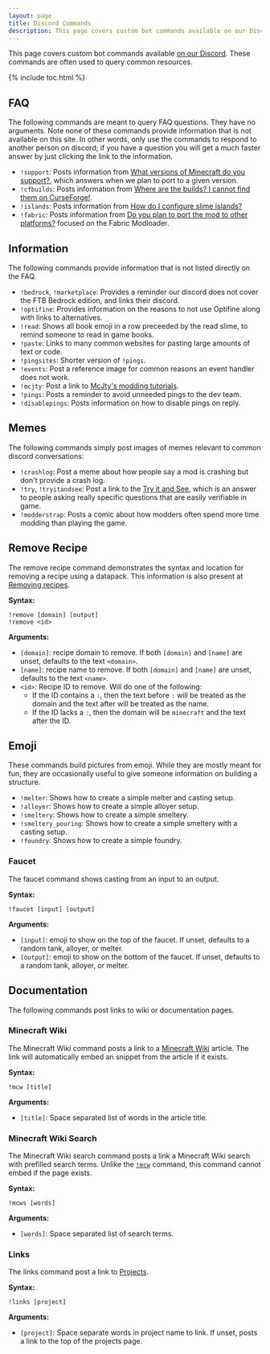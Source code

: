 ```yaml
---
layout: page
title: Discord Commands
description: This page covers custom bot commands available on our Discord.
---
```


This page covers custom bot commands available [on our Discord](https://discord.gg/njGrvuh). These commands are often used to query common resources.

{% include toc.html %}

## FAQ

The following commands are meant to query FAQ questions. They have no arguments. Note none of these commands provide information that is not available on this site. In other words, only use the commands to respond to another person on discord; if you have a question you will get a much faster answer by just clicking the link to the information.

* `!support`: Posts information from [What versions of Minecraft do you support?](/faq/#what-versions-of-minecraft-do-you-support), which answers when we plan to port to a given version.
* `!cfbuilds`: Posts information from [Where are the builds? I cannot find them on CurseForge!](/faq/#where-are-the-builds-i-cannot-find-them-on-curseforge).
* `!islands`: Posts information from [How do I configure slime islands?](/faq/tinkers-construct-3/#how-do-i-configure-slime-islands)
* `!fabric`: Posts information from [Do you plan to port the mod to other platforms?](/faq/#do-you-plan-to-port-the-mod-to-other-platforms) focused on the Fabric Modloader.

## Information 

The following commands provide information that is not listed directly on the FAQ.

* `!bedrock`, `!marketplace`: Provides a reminder our discord does not cover the FTB Bedrock edition, and links their discord.
* `!optifine`: Provides information on the reasons to not use Optifine along with links to alternatives.
* `!read`: Shows all book emoji in a row preceeded by the read slime, to remind someone to read in game books.
* `!paste`: Links to many common websites for pasting large amounts of text or code.
* `!pingsites`: Shorter version of `!pings`.
* `!events`: Post a reference image for common reasons an event handler does not work.
* `!mcjty`: Post a link to [McJty's modding tutorials](https://www.mcjty.eu/docs/intro).
* `!pings`: Posts a reminder to avoid unneeded pings to the dev team.
* `!disablepings`: Posts information on how to disable pings on reply.

## Memes

The following commands simply post images of memes relevant to common discord conversations:

* `!crashlog`: Post a meme about how people say a mod is crashing but don't provide a crash log.
* `!try`, `!tryitandsee`: Post a link to the [Try it and See](https://tryitands.ee/), which is an answer to people asking really specific questions that are easily verifiable in game.
* `!modderstrap`: Posts a comic about how modders often spend more time modding than playing the game.

## Remove Recipe

The remove recipe command demonstrates the syntax and location for removing a recipe using a datapack. This information is also present at [Removing recipes](/docs/json/resource-location#removing-recipes).

**Syntax:**
```
!remove [domain] [output]
!remove <id>
```

**Arguments:**

* `[domain]`: recipe domain to remove. If both `[domain]` and `[name]` are unset, defaults to the text `<domain>`.
* `[name]`: recipe name to remove. If both `[domain]` and `[name]` are unset, defaults to the text `<name>`.
* `<id>`: Recipe ID to remove. Will do one of the following:
    * If the ID contains a `:`, then the text before `:` will be treated as the domain and the text after will be treated as the name.
    * If the ID lacks a `:`, then the domain will be `minecraft` and the text after the ID.

## Emoji

These commands build pictures from emoji. While they are mostly meant for fun, they are occasionally useful to give someone information on building a structure.

* `!melter`: Shows how to create a simple melter and casting setup.
* `!alloyer`: Shows how to create a simple alloyer setup.
* `!smeltery`: Shows how to create a simple smeltery.
* `!smeltery_pouring`: Shows how to create a simple smeltery with a casting setup.
* `!foundry`: Shows how to create a simple foundry.

### Faucet

The faucet command shows casting from an input to an output.

**Syntax:**
```
!faucet [input] [output]
```

**Arguments:**

* `[input]`: emoji to show on the top of the faucet. If unset, defaults to a random tank, alloyer, or melter.
* `[output]`: emoji to show on the bottom of the faucet. If unset, defaults to a random tank, alloyer, or melter.

## Documentation

The following commands post links to wiki or documentation pages.

### Minecraft Wiki

The Minecraft Wiki command posts a link to a [Minecraft Wiki](https://minecraft.wiki/) article. The link will automatically embed an snippet from the article if it exists.

**Syntax:**
```
!mcw [title]
```

**Arguments:**

* `[title]`: Space separated list of words in the article title.

### Minecraft Wiki Search

The Minecraft Wiki search command posts a link a Minecraft Wiki search with prefilled search terms. Unlike the [`!mcw`](#minecraft-wiki) command, this command cannot embed if the page exists.

**Syntax:**
```
!mcws [words]
```

**Arguments:**

* `[words]`: Space separated list of search terms.

### Links

The links command post a link to [Projects](/projects).

**Syntax:**
```
!links [project]
```

**Arguments:**

* `[project]`: Space separate words in project name to link. If unset, posts a link to the top of the projects page.